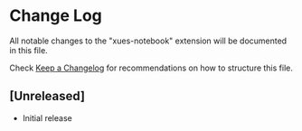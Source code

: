 # Change Log

All notable changes to the "xues-notebook" extension will be documented in this file.

Check [Keep a Changelog](http://keepachangelog.com/) for recommendations on how to structure this file.

## [Unreleased]

- Initial release